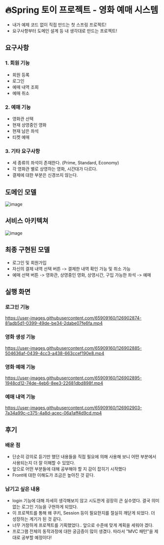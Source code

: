 # 🔥Spring 토이 프로젝트 - 영화 예매 시스템

- 내가 예제 코드 없이 직접 만드는 첫 스프링 프로젝트!
- 요구사항부터 도메인 설계 등 내 생각대로 만드는 프로젝트!

## 요구사항

### 1. 회원 기능
- 회원 등록
- 로그인
- 예매 내역 조회
- 예매 취소
### 2. 예매 기능
- 영화관 선택
- 현재 상영중인 영화
- 현재 남은 좌석
- 티켓 예매
### 3. 기타 요구사항
- 세 종류의 좌석이 존재한다. (Prime, Standard, Economy)
- 각 영화관 별로 상영하는 영화, 시간대가 다르다.
- 결제에 대한 부분은 신경쓰지 않는다.

## 도메인 모델
![image](https://user-images.githubusercontent.com/65909160/126879401-9efb5654-b692-403e-abb5-4c9cf727abe5.png)

## 서비스 아키텍쳐
![image](https://user-images.githubusercontent.com/65909160/127740770-3b225eb5-9d03-414c-8b78-73aa9e05a268.png)

## 최종 구현된 모델

- 로그인 및 회원가입
- 자신의 결제 내역 선택 버튼 -> 결제한 내역 확인 가능 및 취소 가능
- 예매 선택 버튼 -> 영화관, 상영중인 영화, 상영시간, 구입 가능한 좌석 -> 예매

## 실행 화면

### 로그인 기능

https://user-images.githubusercontent.com/65909160/126902874-81adb5d1-0399-49de-be34-2dabe07fe6fa.mp4

### 영화 생성 기능

https://user-images.githubusercontent.com/65909160/126902885-504636af-0439-4cc3-a438-663ccef190e8.mp4

### 영화 예매 기능

https://user-images.githubusercontent.com/65909160/126902895-1948cd12-74de-4eb6-8ee3-22681dbd898f.mp4

### 예매 내역 기능

https://user-images.githubusercontent.com/65909160/126902903-7a34a99c-c375-4a8d-acec-06a1aff4d9cd.mp4


## 후기

### 배운 점
- 단순히 강의로 듣기만 했던 내용들을 직접 필요에 의해 사용해 보니 어떤 부분에서 사용되는지 더 잘 이해할 수 있었다.
- 앞으로 어떤 부분들에 대해 공부해야 할 지 감이 잡히기 시작했다
- Front에 대한 이해도가 조금은 높아진 것 같다.

### 남기고 싶은 내용
- login 기능에 대해 자세히 생각해보지 않고 시도한게 굉장히 큰 실수였다. 결국 의미 없는 로그인 기능을 구현하게 되었다.
- 이 프로젝트를 통해 왜 쿠키, Session 등이 필요한지를 절실히 깨닫게 되었다. 더 성장하는 계기가 된 것 같다.
- 너무 거창하게 프로젝트를 기획했었다.. 앞으로 수준에 맞게 계획을 세워야 겠다.
- 프로그램 전체의 동작과정에 대한 궁금증이 많이 생겼다. 따라서 "MVC 패턴"을 제대로 공부할 예정이다!

